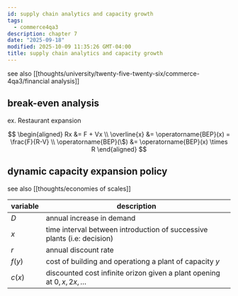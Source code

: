 ```yaml
---
id: supply chain analytics and capacity growth
tags:
  - commerce4qa3
description: chapter 7
date: "2025-09-18"
modified: 2025-10-09 11:35:26 GMT-04:00
title: supply chain analytics and capacity growth
---
```


see also [[thoughts/university/twenty-five-twenty-six/commerce-4qa3/financial analysis]]

## break-even analysis

ex. Restaurant expansion

$$
\begin{aligned}
Rx &= F + Vx \\
\overline{x} &= \operatorname{BEP}(x) = \frac{F}{R-V} \\
\operatorname{BEP}(\$) &= \operatorname{BEP}(x) \times R
\end{aligned}
$$

## dynamic capacity expansion policy

see also [[thoughts/economies of scales]]

| variable | description                                                              |
| -------- | ------------------------------------------------------------------------ |
| $D$      | annual increase in demand                                                |
| $x$      | time interval between introduction of successive plants (i.e: decision)  |
| $r$      | annual discount rate                                                     |
| $f(y)$   | cost of building and operationg a plant of capacity $y$                  |
| $c(x)$   | discounted cost infinite orizon given a plant opening at $0,x,2x,\ldots$ |
